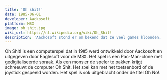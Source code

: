 ```yaml
---
title: 'Oh shit!'
date: 1985-06-01
developer: Aackosoft
platform: MSX
image: oh_shit.jpg
wiki_url: https://nl.wikipedia.org/wiki/Oh_Shit!
description: 'Aackosoft stond er om bekend dat ze veel games kloonden. Deze game is een kloon van één van de bekendste spellen aller tijden: Pacman.'
---
```


Oh Shit! is een computerspel dat in 1985 werd ontwikkeld door Aackosoft en uitgegeven door Eaglesoft voor de MSX. Het spel is een Pac-Man-clone met gedigitaliseerde spraak. Als een monster de speler te pakken krijgt schreeuwt de computer Oh Shit. Het spel kan met het toetsenbord of de joystick gespeeld worden. Het spel is ook uitgebracht onder de titel Oh No!.
